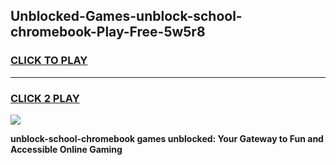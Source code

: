 
## Unblocked-Games-unblock-school-chromebook-Play-Free-5w5r8
<h3>
<a href="https://premium76.site?title=unblock-school-chromebook&ref=10A">CLICK TO PLAY</a></h3>
<hr>

<h3>
<a href="https://premium76.site?title=unblock-school-chromebook&ref=10A">CLICK 2 PLAY</a>
  
</h3>

<a href="https://premium76.site?title=unblock-school-chromebook&ref=10A"><img src="https://clearcache.store/games.png"></a>


**unblock-school-chromebook games unblocked: Your Gateway to Fun and Accessible Online Gaming**
